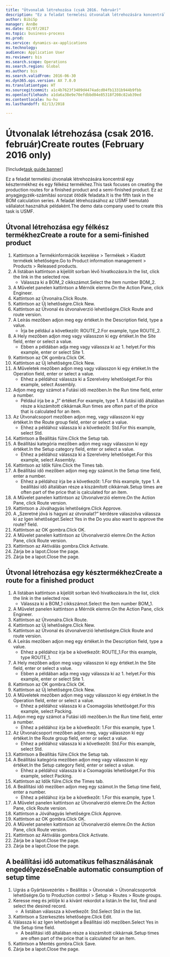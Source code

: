 ```yaml
--- 
title: "Útvonalak létrehozása (csak 2016. február)"
description: "Ez a feladat termelési útvonalak létrehozására koncentrál egy késztermékhez és egy félkész termékhez."
author: BibiSp
manager: AnnBe
ms.date: 02/07/2017
ms.topic: business-process
ms.prod: 
ms.service: dynamics-ax-applications
ms.technology: 
audience: Application User
ms.reviewer: bis
ms.search.scope: Operations
ms.search.region: Global
ms.author: bis
ms.search.validFrom: 2016-06-30
ms.dyn365.ops.version: AX 7.0.0
ms.translationtype: HT
ms.sourcegitcommit: a1c4b7623f3409d4474adcd04fb1331b944b9fbb
ms.openlocfilehash: a1da6a38e9e70efdbbd04e85318f208c82ab39ed
ms.contentlocale: hu-hu
ms.lasthandoff: 02/13/2018

---
```

# <a name="create-routes-february-2016-only"></a><span data-ttu-id="7a1fc-103">Útvonalak létrehozása (csak 2016. február)</span><span class="sxs-lookup"><span data-stu-id="7a1fc-103">Create routes (February 2016 only)</span></span>

[!include[task guide banner](../../includes/task-guide-banner.md)]

<span data-ttu-id="7a1fc-104">Ez a feladat termelési útvonalak létrehozására koncentrál egy késztermékhez és egy félkész termékhez.</span><span class="sxs-lookup"><span data-stu-id="7a1fc-104">This task focuses on creating the production routes for a finished product and a semi-finished product.</span></span> <span data-ttu-id="7a1fc-105">Ez az anyagjegyzék-számítási sorozat ötödik feladata.</span><span class="sxs-lookup"><span data-stu-id="7a1fc-105">It is the fifth task in the BOM calculation series.</span></span> <span data-ttu-id="7a1fc-106">A feladat létrehozásához az USMF bemutató vállalatot használtuk példaként.</span><span class="sxs-lookup"><span data-stu-id="7a1fc-106">The demo data company used to create this task is USMF.</span></span>


## <a name="create-a-route-for-a-semi-finished-product"></a><span data-ttu-id="7a1fc-107">Útvonal létrehozása egy félkész termékhez</span><span class="sxs-lookup"><span data-stu-id="7a1fc-107">Create a route for a semi-finished product</span></span>
1. <span data-ttu-id="7a1fc-108">Kattintson a Termékinformációk kezelése > Termékek > Kiadott termékek lehetőségre.</span><span class="sxs-lookup"><span data-stu-id="7a1fc-108">Go to Product information management > Products > Released products.</span></span>
2. <span data-ttu-id="7a1fc-109">A listában kattintson a kijelölt sorban lévő hivatkozásra.</span><span class="sxs-lookup"><span data-stu-id="7a1fc-109">In the list, click the link in the selected row.</span></span>
    * <span data-ttu-id="7a1fc-110">Válassza ki a BOM_2 cikkszámot.</span><span class="sxs-lookup"><span data-stu-id="7a1fc-110">Select the item number BOM_2.</span></span>  
3. <span data-ttu-id="7a1fc-111">A Művelet panelen kattintson a Mérnök elemre.</span><span class="sxs-lookup"><span data-stu-id="7a1fc-111">On the Action Pane, click Engineer.</span></span>
4. <span data-ttu-id="7a1fc-112">Kattintson az Útvonalra.</span><span class="sxs-lookup"><span data-stu-id="7a1fc-112">Click Route.</span></span>
5. <span data-ttu-id="7a1fc-113">Kattintson az Új lehetőségre.</span><span class="sxs-lookup"><span data-stu-id="7a1fc-113">Click New.</span></span>
6. <span data-ttu-id="7a1fc-114">Kattintson az Útvonal és útvonalverzió lehetőségre.</span><span class="sxs-lookup"><span data-stu-id="7a1fc-114">Click Route and route version.</span></span>
7. <span data-ttu-id="7a1fc-115">A Leírás mezőben adjon meg egy értéket.</span><span class="sxs-lookup"><span data-stu-id="7a1fc-115">In the Description field, type a value.</span></span>
    * <span data-ttu-id="7a1fc-116">Írja be például a következőt: ROUTE_2.</span><span class="sxs-lookup"><span data-stu-id="7a1fc-116">For example, type ROUTE_2.</span></span>  
8. <span data-ttu-id="7a1fc-117">A Hely mezőben adjon meg vagy válasszon ki egy értéket.</span><span class="sxs-lookup"><span data-stu-id="7a1fc-117">In the Site field, enter or select a value.</span></span>
    * <span data-ttu-id="7a1fc-118">Ebben a példában adja meg vagy válassza ki az 1. helyet.</span><span class="sxs-lookup"><span data-stu-id="7a1fc-118">For this example, enter or select Site 1.</span></span>  
9. <span data-ttu-id="7a1fc-119">Kattintson az OK gombra.</span><span class="sxs-lookup"><span data-stu-id="7a1fc-119">Click OK.</span></span>
10. <span data-ttu-id="7a1fc-120">Kattintson az Új lehetőségre.</span><span class="sxs-lookup"><span data-stu-id="7a1fc-120">Click New.</span></span>
11. <span data-ttu-id="7a1fc-121">A Műveletek mezőben adjon meg vagy válasszon ki egy értéket.</span><span class="sxs-lookup"><span data-stu-id="7a1fc-121">In the Operation field, enter or select a value.</span></span>
    * <span data-ttu-id="7a1fc-122">Ehhez a példához válassza ki a Szerelvény lehetőséget.</span><span class="sxs-lookup"><span data-stu-id="7a1fc-122">For this example, select Assembly.</span></span>  
12. <span data-ttu-id="7a1fc-123">Adjon meg egy számot a Futási idő mezőben.</span><span class="sxs-lookup"><span data-stu-id="7a1fc-123">In the Run time field, enter a number.</span></span>
    * <span data-ttu-id="7a1fc-124">Például írja be a „1” értéket.</span><span class="sxs-lookup"><span data-stu-id="7a1fc-124">For example, type 1.</span></span> <span data-ttu-id="7a1fc-125">A futási idő általában része a kiszámított cikkárnak.</span><span class="sxs-lookup"><span data-stu-id="7a1fc-125">Run times are often part of the price that is calculated for an item.</span></span>  
13. <span data-ttu-id="7a1fc-126">Az Útvonalcsoport mezőben adjon meg, vagy válasszon ki egy értéket.</span><span class="sxs-lookup"><span data-stu-id="7a1fc-126">In the Route group field, enter or select a value.</span></span>
    * <span data-ttu-id="7a1fc-127">Ehhez a példához válassza ki a következőt: Std.</span><span class="sxs-lookup"><span data-stu-id="7a1fc-127">For this example, select Std.</span></span>  
14. <span data-ttu-id="7a1fc-128">Kattintson a Beállítás fülre.</span><span class="sxs-lookup"><span data-stu-id="7a1fc-128">Click the Setup tab.</span></span>
15. <span data-ttu-id="7a1fc-129">A Beállítási kategória mezőben adjon meg vagy válasszon ki egy értéket.</span><span class="sxs-lookup"><span data-stu-id="7a1fc-129">In the Setup category field, enter or select a value.</span></span>
    * <span data-ttu-id="7a1fc-130">Ehhez a példához válassza ki a Szerelvény lehetőséget.</span><span class="sxs-lookup"><span data-stu-id="7a1fc-130">For this example, select Assembly.</span></span>  
16. <span data-ttu-id="7a1fc-131">Kattintson az Idők fülre.</span><span class="sxs-lookup"><span data-stu-id="7a1fc-131">Click the Times tab.</span></span>
17. <span data-ttu-id="7a1fc-132">A Beállítási idő mezőben adjon meg egy számot.</span><span class="sxs-lookup"><span data-stu-id="7a1fc-132">In the Setup time field, enter a number.</span></span>
    * <span data-ttu-id="7a1fc-133">Ehhez a példához írja be a következőt: 1.</span><span class="sxs-lookup"><span data-stu-id="7a1fc-133">For this example, type 1.</span></span> <span data-ttu-id="7a1fc-134">A beállítási idő általában része a kiszámított cikkárnak.</span><span class="sxs-lookup"><span data-stu-id="7a1fc-134">Setup times are often part of the price that is calculated for an item.</span></span>  
18. <span data-ttu-id="7a1fc-135">A Művelet panelen kattintson az Útvonalverzió elemre.</span><span class="sxs-lookup"><span data-stu-id="7a1fc-135">On the Action Pane, click Route version.</span></span>
19. <span data-ttu-id="7a1fc-136">Kattintson a Jóváhagyás lehetőségre.</span><span class="sxs-lookup"><span data-stu-id="7a1fc-136">Click Approve.</span></span>
20. <span data-ttu-id="7a1fc-137">A „Szeretné jóvá is hagyni az útvonalat?” kérdésre válaszolva válassza ki az Igen lehetőséget.</span><span class="sxs-lookup"><span data-stu-id="7a1fc-137">Select Yes in the Do you also want to approve the route? field.</span></span>
21. <span data-ttu-id="7a1fc-138">Kattintson az OK gombra.</span><span class="sxs-lookup"><span data-stu-id="7a1fc-138">Click OK.</span></span>
22. <span data-ttu-id="7a1fc-139">A Művelet panelen kattintson az Útvonalverzió elemre.</span><span class="sxs-lookup"><span data-stu-id="7a1fc-139">On the Action Pane, click Route version.</span></span>
23. <span data-ttu-id="7a1fc-140">Kattintson az Aktiválás gombra.</span><span class="sxs-lookup"><span data-stu-id="7a1fc-140">Click Activate.</span></span>
24. <span data-ttu-id="7a1fc-141">Zárja be a lapot.</span><span class="sxs-lookup"><span data-stu-id="7a1fc-141">Close the page.</span></span>
25. <span data-ttu-id="7a1fc-142">Zárja be a lapot.</span><span class="sxs-lookup"><span data-stu-id="7a1fc-142">Close the page.</span></span>

## <a name="create-a-route-for-a-finished-product"></a><span data-ttu-id="7a1fc-143">Útvonal létrehozása egy késztermékhez</span><span class="sxs-lookup"><span data-stu-id="7a1fc-143">Create a route for a finished product</span></span>
1. <span data-ttu-id="7a1fc-144">A listában kattintson a kijelölt sorban lévő hivatkozásra.</span><span class="sxs-lookup"><span data-stu-id="7a1fc-144">In the list, click the link in the selected row.</span></span>
    * <span data-ttu-id="7a1fc-145">Válassza ki a BOM_1 cikkszámot.</span><span class="sxs-lookup"><span data-stu-id="7a1fc-145">Select the item number BOM_1.</span></span>  
2. <span data-ttu-id="7a1fc-146">A Művelet panelen kattintson a Mérnök elemre.</span><span class="sxs-lookup"><span data-stu-id="7a1fc-146">On the Action Pane, click Engineer.</span></span>
3. <span data-ttu-id="7a1fc-147">Kattintson az Útvonalra.</span><span class="sxs-lookup"><span data-stu-id="7a1fc-147">Click Route.</span></span>
4. <span data-ttu-id="7a1fc-148">Kattintson az Új lehetőségre.</span><span class="sxs-lookup"><span data-stu-id="7a1fc-148">Click New.</span></span>
5. <span data-ttu-id="7a1fc-149">Kattintson az Útvonal és útvonalverzió lehetőségre.</span><span class="sxs-lookup"><span data-stu-id="7a1fc-149">Click Route and route version.</span></span>
6. <span data-ttu-id="7a1fc-150">A Leírás mezőben adjon meg egy értéket.</span><span class="sxs-lookup"><span data-stu-id="7a1fc-150">In the Description field, type a value.</span></span>
    * <span data-ttu-id="7a1fc-151">Ehhez a példához írja be a következőt: ROUTE_1.</span><span class="sxs-lookup"><span data-stu-id="7a1fc-151">For this example, type ROUTE_1.</span></span>  
7. <span data-ttu-id="7a1fc-152">A Hely mezőben adjon meg vagy válasszon ki egy értéket.</span><span class="sxs-lookup"><span data-stu-id="7a1fc-152">In the Site field, enter or select a value.</span></span>
    * <span data-ttu-id="7a1fc-153">Ebben a példában adja meg vagy válassza ki az 1. helyet.</span><span class="sxs-lookup"><span data-stu-id="7a1fc-153">For this example, enter or select Site 1.</span></span>  
8. <span data-ttu-id="7a1fc-154">Kattintson az OK gombra.</span><span class="sxs-lookup"><span data-stu-id="7a1fc-154">Click OK.</span></span>
9. <span data-ttu-id="7a1fc-155">Kattintson az Új lehetőségre.</span><span class="sxs-lookup"><span data-stu-id="7a1fc-155">Click New.</span></span>
10. <span data-ttu-id="7a1fc-156">A Műveletek mezőben adjon meg vagy válasszon ki egy értéket.</span><span class="sxs-lookup"><span data-stu-id="7a1fc-156">In the Operation field, enter or select a value.</span></span>
    * <span data-ttu-id="7a1fc-157">Ehhez a példához válassza ki a Csomagolás lehetőséget.</span><span class="sxs-lookup"><span data-stu-id="7a1fc-157">For this example, select Packing.</span></span>  
11. <span data-ttu-id="7a1fc-158">Adjon meg egy számot a Futási idő mezőben.</span><span class="sxs-lookup"><span data-stu-id="7a1fc-158">In the Run time field, enter a number.</span></span>
    * <span data-ttu-id="7a1fc-159">Ehhez a példához írja be a következőt: 1.</span><span class="sxs-lookup"><span data-stu-id="7a1fc-159">For this example, type 1.</span></span>  
12. <span data-ttu-id="7a1fc-160">Az Útvonalcsoport mezőben adjon meg, vagy válasszon ki egy értéket.</span><span class="sxs-lookup"><span data-stu-id="7a1fc-160">In the Route group field, enter or select a value.</span></span>
    * <span data-ttu-id="7a1fc-161">Ehhez a példához válassza ki a következőt: Std.</span><span class="sxs-lookup"><span data-stu-id="7a1fc-161">For this example, select Std.</span></span>  
13. <span data-ttu-id="7a1fc-162">Kattintson a Beállítás fülre.</span><span class="sxs-lookup"><span data-stu-id="7a1fc-162">Click the Setup tab.</span></span>
14. <span data-ttu-id="7a1fc-163">A Beállítási kategória mezőben adjon meg vagy válasszon ki egy értéket.</span><span class="sxs-lookup"><span data-stu-id="7a1fc-163">In the Setup category field, enter or select a value.</span></span>
    * <span data-ttu-id="7a1fc-164">Ehhez a példához válassza ki a Csomagolás lehetőséget.</span><span class="sxs-lookup"><span data-stu-id="7a1fc-164">For this example, select Packing.</span></span>  
15. <span data-ttu-id="7a1fc-165">Kattintson az Idők fülre.</span><span class="sxs-lookup"><span data-stu-id="7a1fc-165">Click the Times tab.</span></span>
16. <span data-ttu-id="7a1fc-166">A Beállítási idő mezőben adjon meg egy számot.</span><span class="sxs-lookup"><span data-stu-id="7a1fc-166">In the Setup time field, enter a number.</span></span>
    * <span data-ttu-id="7a1fc-167">Ehhez a példához írja be a következőt: 1.</span><span class="sxs-lookup"><span data-stu-id="7a1fc-167">For this example, type 1.</span></span>  
17. <span data-ttu-id="7a1fc-168">A Művelet panelen kattintson az Útvonalverzió elemre.</span><span class="sxs-lookup"><span data-stu-id="7a1fc-168">On the Action Pane, click Route version.</span></span>
18. <span data-ttu-id="7a1fc-169">Kattintson a Jóváhagyás lehetőségre.</span><span class="sxs-lookup"><span data-stu-id="7a1fc-169">Click Approve.</span></span>
19. <span data-ttu-id="7a1fc-170">Kattintson az OK gombra.</span><span class="sxs-lookup"><span data-stu-id="7a1fc-170">Click OK.</span></span>
20. <span data-ttu-id="7a1fc-171">A Művelet panelen kattintson az Útvonalverzió elemre.</span><span class="sxs-lookup"><span data-stu-id="7a1fc-171">On the Action Pane, click Route version.</span></span>
21. <span data-ttu-id="7a1fc-172">Kattintson az Aktiválás gombra.</span><span class="sxs-lookup"><span data-stu-id="7a1fc-172">Click Activate.</span></span>
22. <span data-ttu-id="7a1fc-173">Zárja be a lapot.</span><span class="sxs-lookup"><span data-stu-id="7a1fc-173">Close the page.</span></span>
23. <span data-ttu-id="7a1fc-174">Zárja be a lapot.</span><span class="sxs-lookup"><span data-stu-id="7a1fc-174">Close the page.</span></span>

## <a name="enable-automatic-consumption-of-setup-time"></a><span data-ttu-id="7a1fc-175">A beállítási idő automatikus felhasználásának engedélyezése</span><span class="sxs-lookup"><span data-stu-id="7a1fc-175">Enable automatic consumption of setup time</span></span>
1. <span data-ttu-id="7a1fc-176">Ugrás a Gyártásvezérlés > Beállítás > Útvonalak > Útvonalcsoportok lehetőségre.</span><span class="sxs-lookup"><span data-stu-id="7a1fc-176">Go to Production control > Setup > Routes > Route groups.</span></span>
2. <span data-ttu-id="7a1fc-177">Keresse meg és jelölje ki a kívánt rekordot a listán.</span><span class="sxs-lookup"><span data-stu-id="7a1fc-177">In the list, find and select the desired record.</span></span>
    * <span data-ttu-id="7a1fc-178">A listában válassza a következőt: Std.</span><span class="sxs-lookup"><span data-stu-id="7a1fc-178">Select Std in the list.</span></span>  
3. <span data-ttu-id="7a1fc-179">Kattintson a Szerkesztés lehetőségre.</span><span class="sxs-lookup"><span data-stu-id="7a1fc-179">Click Edit.</span></span>
4. <span data-ttu-id="7a1fc-180">Válassza ki az Igen lehetőséget a Beállítási idő mezőben.</span><span class="sxs-lookup"><span data-stu-id="7a1fc-180">Select Yes in the Setup time field.</span></span>
    * <span data-ttu-id="7a1fc-181">A beállítási idő általában része a kiszámított cikkárnak.</span><span class="sxs-lookup"><span data-stu-id="7a1fc-181">Setup times are often part of the price that is calculated for an item.</span></span>  
5. <span data-ttu-id="7a1fc-182">Kattintson a Mentés gombra.</span><span class="sxs-lookup"><span data-stu-id="7a1fc-182">Click Save.</span></span>
6. <span data-ttu-id="7a1fc-183">Zárja be a lapot.</span><span class="sxs-lookup"><span data-stu-id="7a1fc-183">Close the page.</span></span>


